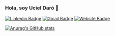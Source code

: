 ### Hola, soy Uciel Daró 👋

[![Linkedin Badge](https://img.shields.io/badge/-Uciel-blue?style=flat&logo=Linkedin&logoColor=white&link=https://www.linkedin.com/in/uciel-daró-12a568223/)](https://www.linkedin.com/in/uciel-daró-12a568223/)
[![Gmail Badge](https://img.shields.io/badge/-ucielprogramador21-c14438?style=flat&logo=Gmail&logoColor=white&link=mailto:ucielprogramador21@gmail.com)](mailto:ucielprogramador21@gmail.com)
[![Website Badge](https://img.shields.io/badge/-ucieldaro.web.app-ffff00?style=flat&logo=Google-Chrome&logoColor=black&link=https://uciel-daro.web.app/portfolio)](https://uciel-daro.web.app/portfolio)


[![Anurag's GitHub stats](https://github-readme-stats.vercel.app/api?username=Uciel89)](https://github.com/anuraghazra/github-readme-stats)
